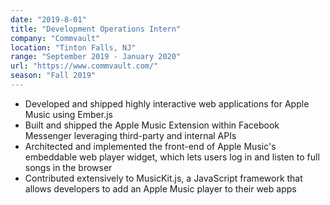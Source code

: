 ```yaml
---
date: "2019-8-01"
title: "Development Operations Intern"
company: "Commvault"
location: "Tinton Falls, NJ"
range: "September 2019 - January 2020"
url: "https://www.commvault.com/"
season: "Fall 2019"
---
```


- Developed and shipped highly interactive web applications for Apple Music using Ember.js
- Built and shipped the Apple Music Extension within Facebook Messenger leveraging third-party and internal APIs
- Architected and implemented the front-end of Apple Music's embeddable web player widget, which lets users log in and listen to full songs in the browser
- Contributed extensively to MusicKit.js, a JavaScript framework that allows developers to add an Apple Music player to their web apps
